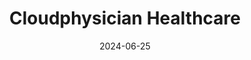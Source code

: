 ---  
layout: startup_page  
title: "Cloudphysician Healthcare"  
id: "cloudphysician.net"  
permalink: "/cloudphysicianhealthcarecloudphysician.net06252024/"  
website: "https://www.cloudphysician.net/"  
funding_round: "Series A"  
funding_amount: "$10.5M"  
investors: "Peak XV Partners, Elevar Equity, Panthera Peak"  
about: "Cloudphysician is a full-stack AI and operations company partnering with hospitals to manage ICU and emergency department patients. They utilize their innovative AI platform, RADAR, to improve co-pilot features and enhance critical care delivery. The company has expanded its partnerships to over 200 hospitals across 23 Indian states."  
markets: "Healthtech, AI, Emergency Medicine, Internet of Things, Medical"  
hq: "Bangalore, Karnataka, India"  
founded_year: "2017"  
linkedin: "https://www.linkedin.com/company/cloudphysician"  
twitter: "https://twitter.com/cloudphysician"  
instagram: ""  
facebook: "https://www.facebook.com/CloudphysicianHealthcare"  
crunchbase: "https://www.crunchbase.com/organization/cloudphysician"  
pitchbook: ""  

date_display: "25-Jun-2024"  
date: "2024-06-25"

# SEO Optimization  
meta_title: "Cloudphysician Healthcare - Series A Funding ($10.5M)"  
meta_description: "Cloudphysician Healthcare, Cloudphysician is a full-stack AI and operations company partnering with hospitals to manage ICU and emergency department patients. They utilize their..."  
meta_keywords: "Cloudphysician Healthcare, Healthtech, AI, Emergency Medicine, Internet of Things, Medical, Series A funding"  
canonical_url: "https://startup.projectstartups.com/cloudphysicianhealthcarecloudphysician.net06252024/"  
---